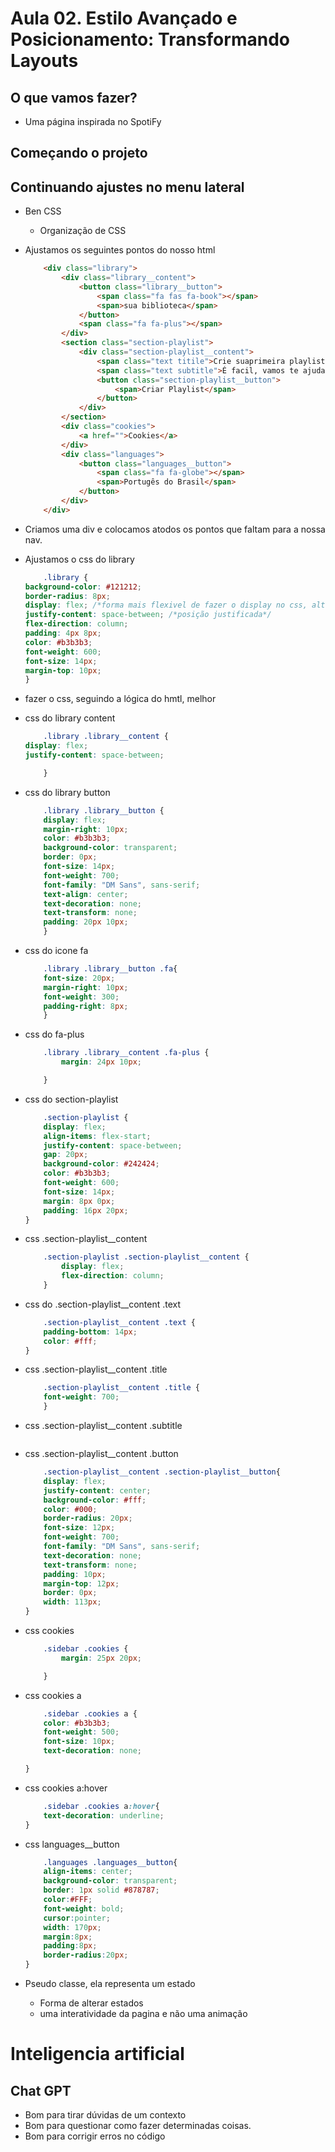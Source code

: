 # Aula 02. Estilo Avançado e Posicionamento: Transformando Layouts

## O que vamos fazer?

- Uma página inspirada no SpotiFy

## Começando o projeto

## Continuando ajustes no menu lateral

- Ben CSS
	- Organização de CSS
- Ajustamos os seguintes pontos do nosso html
	````html
		<div class="library">
            <div class="library__content">
                <button class="library__button">
                    <span class="fa fas fa-book"></span>
                    <span>sua biblioteca</span>
                </button>
                <span class="fa fa-plus"></span>
            </div>
            <section class="section-playlist">
                <div class="section-playlist__content">
                    <span class="text titile">Crie suaprimeira playlist</span>
                    <span class="text subtitle">É facil, vamos te ajudar</span>
                    <button class="section-playlist__button">
                        <span>Criar Playlist</span>
                    </button>
                </div>
            </section>
            <div class="cookies">
                <a href="">Cookies</a>
            </div>
            <div class="languages">
                <button class="languages__button">
                    <span class="fa fa-globe"></span>
                    <span>Portugês do Brasil</span>
                </button>
            </div>
        </div>
	````
- Criamos uma div e colocamos atodos os pontos que faltam para a nossa nav.
- Ajustamos o css do library
	````css
		.library {
    background-color: #121212;
    border-radius: 8px;
    display: flex; /*forma mais flexivel de fazer o display no css, alterar a orientação dos objetos na tela*/
    justify-content: space-between; /*posição justificada*/
    flex-direction: column;
    padding: 4px 8px;
    color: #b3b3b3;
    font-weight: 600;
    font-size: 14px;
    margin-top: 10px;
	}
	````
- fazer o css, seguindo a lógica do hmtl, melhor
- css do library content
	````css
		.library .library__content {
    display: flex;
    justify-content: space-between; 

		}	
	````
- css do library button
	````css
		.library .library__button {
	    display: flex;
	    margin-right: 10px;    
	    color: #b3b3b3;
	    background-color: transparent;
	    border: 0px;
	    font-size: 14px;
	    font-weight: 700;
	    font-family: "DM Sans", sans-serif;
	    text-align: center;
	    text-decoration: none;
	    text-transform: none;
	    padding: 20px 10px;    
		}
	````
- css do icone fa
	````css
		.library .library__button .fa{
	    font-size: 20px;
	    margin-right: 10px;
	    font-weight: 300;
	    padding-right: 8px;
		}
	````
- css do fa-plus
	````css
		.library .library__content .fa-plus {
		    margin: 24px 10px;

		}
	````
- css do section-playlist
	````css
		.section-playlist {
	    display: flex;
	    align-items: flex-start;
	    justify-content: space-between;
	    gap: 20px;
	    background-color: #242424;
	    color: #b3b3b3;
	    font-weight: 600;
	    font-size: 14px;
	    margin: 8px 0px;
	    padding: 16px 20px;
	}
	````
- css .section-playlist__content
	````css
		.section-playlist .section-playlist__content {
		    display: flex;
		    flex-direction: column;
		}
	````
- css do .section-playlist__content .text
	````css
		.section-playlist__content .text {
	    padding-bottom: 14px;
	    color: #fff;
	}
	````
- css .section-playlist__content .title
	````css
		.section-playlist__content .title {
    	font-weight: 700;
		}
	````
- css .section-playlist__content .subtitle
	````css

	````
- css .section-playlist__content .button
	````css
		.section-playlist__content .section-playlist__button{
	    display: flex;
	    justify-content: center;
	    background-color: #fff;
	    color: #000;
	    border-radius: 20px;
	    font-size: 12px;
	    font-weight: 700;
	    font-family: "DM Sans", sans-serif;
	    text-decoration: none;
	    text-transform: none;
	    padding: 10px;
	    margin-top: 12px;    
	    border: 0px;
	    width: 113px;    
	}	
	````
- css cookies
	````css
		.sidebar .cookies {
		    margin: 25px 20px;

		}
	````
- css cookies a 
	````css
		.sidebar .cookies a {
	    color: #b3b3b3;
	    font-weight: 500;
	    font-size: 10px;
	    text-decoration: none;    

	}
	````
- css cookies a:hover
	````css
		.sidebar .cookies a:hover{
	    text-decoration: underline;
	}
	````
- css languages__button
	````css
		.languages .languages__button{
	    align-items: center;
	    background-color: transparent;
	    border: 1px solid #878787;
	    color:#FFF;
	    font-weight: bold;
	    cursor:pointer;
	    width: 170px;
	    margin:8px;
	    padding:8px;
	    border-radius:20px;
	}
	````


- Pseudo classe, ela representa um estado
	- Forma de alterar estados
	- uma interatividade da pagina e não uma animação
# Inteligencia artificial 

## Chat GPT

- Bom para tirar dúvidas de um contexto
- Bom para questionar como fazer determinadas coisas.
- Bom para corrigir erros no código
